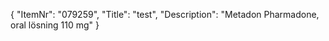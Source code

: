 {
  "ItemNr": "079259",
  "Title": "test",
  "Description": "Metadon Pharmadone, oral lösning 110 mg"
}
